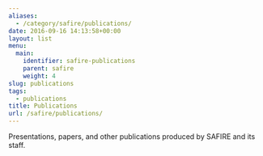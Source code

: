 ```yaml
---
aliases:
  - /category/safire/publications/
date: 2016-09-16 14:13:58+00:00
layout: list
menu:
  main:
    identifier: safire-publications
    parent: safire
    weight: 4
slug: publications
tags:
  - publications
title: Publications
url: /safire/publications/
---
```


Presentations, papers, and other publications produced by SAFIRE and its staff.


